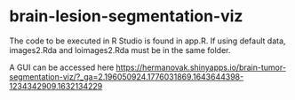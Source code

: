 # brain-lesion-segmentation-viz

The code to be executed in R Studio is found in app.R. If using default data, images2.Rda and loimages2.Rda must be in the same folder.


A GUI can be accessed here https://hermanovak.shinyapps.io/brain-tumor-segmentation-viz/?_ga=2.196050924.1776031869.1643644398-1234342909.1632134229 
